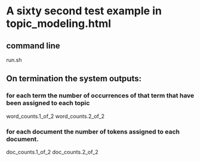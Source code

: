 # A sixty second test example in topic_modeling.html

## command line
run.sh

## On termination the system outputs:
### for each term the number of occurrences of that term that have been assigned to each topic 
word_counts.1_of_2 
word_counts.2_of_2

### for each document the number of tokens assigned to each document.
doc_counts.1_of_2 
doc_counts.2_of_2
